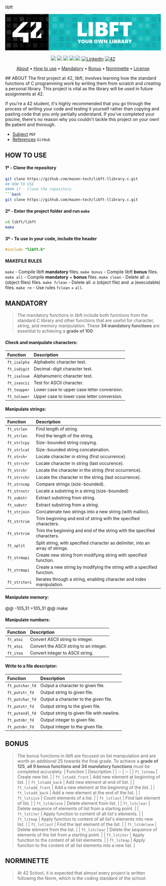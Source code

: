 libft
<p align="center">
  <img src="https://github.com/jotavare/jotavare/blob/main/42/banners/piscine_and_common_core/github_piscine_and_common_core_banner_libft.png">
</p>
<p align="center">
	<img src="https://img.shields.io/badge/status-finished-success?color=%2312bab9&style=flat-square"/>
	<img src="https://img.shields.io/badge/evaluated-24%20%2F%2011%20%2F%202022-success?color=%2312bab9&style=flat-square"/>
	<img src="https://img.shields.io/badge/score-125%20%2F%20100-success?color=%2312bab9&style=flat-square"/>
	<img src="https://img.shields.io/github/languages/top/jotavare/libft?color=%2312bab9&style=flat-square"/>
	<img src="https://img.shields.io/github/last-commit/jotavare/libft?color=%2312bab9&style=flat-square"/>
	<a href='https://www.linkedin.com/in/joaoptoliveira' target="_blank"><img alt='Linkedin' src='https://img.shields.io/badge/LinkedIn-100000?style=flat-square&logo=Linkedin&logoColor=white&labelColor=0A66C2&color=0A66C2'/></a>
	<a href='https://profile.intra.42.fr/users/jotavare' target="_blank"><img alt='42' src='https://img.shields.io/badge/Porto-100000?style=flat-square&logo=42&logoColor=white&labelColor=000000&color=000000'/></a>
</p>
<p align="center">
	<a href="#about">About</a> •
	<a href="#how-to-use">How to use</a> •
	<a href="#mandatory">Mandatory</a> •
	<a href="#bonus">Bonus</a> •
	<a href="#norminette">Norminette</a> •
	<a href="#license">License</a>
</p>
## ABOUT
The first project at 42, libft, involves learning how the standard functions of C programming work by writing them from scratch and creating a personal library. This project is vital as the library will be used in future assignments at 42.

If you're a 42 student, it's highly recommended that you go through the process of writing your code and testing it yourself rather than copying and pasting code that you only partially understand. If you've completed your piscine, there's no reason why you couldn't tackle this project on your own! Be patient and thorough.
- [Subject](https://github.com/jotavare/libft/blob/master/subject/en_subject_libft.pdf) `PDF`
- [References](https://github.com/jotavare/42-resources#00-libft) `GitHub`

## HOW TO USE
#### 1º - Clone the repository
```bash
git clone https://github.com/mazen-tech/libft-llibrary.c.git
## HOW TO USE
#### 1º - Clone the repository
```bash
git clone https://github.com/mazen-tech/libft-llibrary.c.git
```
#### 2º - Enter the project folder and run `make`
```bash
cd libft/libft
make
```
#### 3º - To use in your code, include the header
```c
#include "libft.h"
```
#### MAKEFILE RULES
`make` - Compile libft **mandatory** files.
`make bonus` - Compile libft **bonus** files.
`make all` - Compile **mandatory** + **bonus** files.
`make clean` - Delete all .o (object files) files.
`make fclean` - Delete all .o (object file) and .a (executable) files.
`make re` - Use rules `fclean` + `all`.
## MANDATORY
> The mandatory functions in libft include both functions from the standard C library and other functions that are useful for character, string, and memory manipulation. These **34 mandatory functions** are essential to achieving a **grade of 100**.
#### Check and manipulate characters:
| Function | Description |
| :- | :- |
| `ft_isalpha` | Alphabetic character test. |
| `ft_isdigit` | Decimal-digit character test. |
| `ft_isalnum` | Alphanumeric character test. |
| `ft_isascii` | Test for ASCII character. |
| `ft_toupper` | Lower case to upper case letter conversion. |
| `ft_tolower` | Upper case to lower case letter conversion. |
#### Manipulate strings:
| Function | Description |
| :- | :- |
| `ft_strlen`   | Find length of string. |
| `ft_strlen`   | Find the length of the string. |
| `ft_strlcpy`  | Size-bounded string copying. |
| `ft_strlcat`  | Size-bounded string concatenation. |
| `ft_strchr`   | Locate character in string (first occurrence). |
| `ft_strrchr`  | Locate character in string (last occurence). |
| `ft_strchr`   | Locate the character in the string (first occurrence). |
| `ft_strrchr`  | Locate the character in the string (last occurrence). |
| `ft_strncmp`  | Compare strings (size-bounded). |
| `ft_strnstr`  | Locate a substring in a string (size-bounded) |
| `ft_substr`   | Extract substring from string. |
| `ft_substr`   | Extract substring from a string. |
| `ft_strjoin`  | Concatenate two strings into a new string (with malloc). |
| `ft_strtrim`  | Trim beginning and end of string with the specified characters. |
| `ft_strtrim`  | Trim the beginning and end of the string with the specified characters. |
| `ft_split`    | Split string, with specified character as delimiter, into an array of strings. |
| `ft_strmapi`  | Create new string from modifying string with specified function. |
| `ft_strmapi`  | Create a new string by modifying the string with a specified function. |
| `ft_striteri` | Iterates through a string, enabling character and index manipulation. |

#### Manipulate memory:
@@ -105,31 +105,31 @@ make
#### Manipulate numbers:
| Function | Description |
| :- | :- |
| `ft_atoi` | Convert ASCII string to integer. |
| `ft_atoi` | Convert the ASCII string to an integer. |
| `ft_itoa` | Convert integer to ASCII string. |

#### Write to a file descriptor:
| Function | Description |
| :- | :- |
| `ft_putchar_fd` | Output a character to given file. |
| `ft_putstr_fd`  | Output string to given file. |
| `ft_putchar_fd` | Output a character to the given file. |
| `ft_putstr_fd`  | Output string to the given file. |
| `ft_putendl_fd` | Output string to given file with newline. |
| `ft_putnbr_fd`  | Output integer to given file. |
| `ft_putnbr_fd`  | Output integer to the given file. |

## BONUS
> The bonus functions in libft are focused on list manipulation and are worth an additional 25 towards the final grade. To achieve a **grade of 125**, **all 9 bonus functions and 34 mandatory functions** must be completed accurately.
| Function | Description |
| :- | :- |
| `ft_lstnew`       | Create new list. |
| `ft_lstadd_front` | Add new element at beginning of list. |
| `ft_lstadd_back`  | Add new element at end of list. |
| `ft_lstadd_front` | Add a new element at the beginning of the list. |
| `ft_lstadd_back`  | Add a new element at the end of the list. |
| `ft_lstsize`      | Count elements of a list. |
| `ft_lstlast`      | Find last element of list. |
| `ft_lstdelone`    | Delete element from list. |
| `ft_lstclear`     | Delete sequence of elements of list from a starting point. |
| `ft_lstiter`      | Apply function to content of all list's elements. |
| `ft_lstmap`       | Apply function to content of all list's elements into new list. |
| `ft_lstlast`      | Find the last element of the list. |
| `ft_lstdelone`    | Delete element from the list. |
| `ft_lstclear`     | Delete the sequence of elements of the list from a starting point. |
| `ft_lstiter`      | Apply function to the content of all list elements. |
| `ft_lstmap`       | Apply function to the content of all list elements into a new list. |

## NORMINETTE
> At 42 School, it is expected that almost every project is written following the Norm, which is the coding standard of the school.

